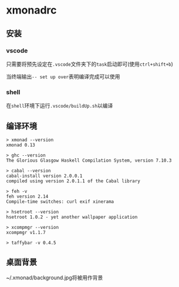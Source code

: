 # xmonadrc 

## 安装

### vscode 

只需要将预先设定在`.vscode`文件夹下的`task`启动即可(使用`ctrl+shift+b`)

当终端输出`-- set up over`表明编译完成可以使用

### shell

在`shell`环境下运行`.vscode/buildUp.sh`以编译

## 编译环境

```shell
> xmonad --version
xmonad 0.13

> ghc --version
The Glorious Glasgow Haskell Compilation System, version 7.10.3

> cabal --version
cabal-install version 2.0.0.1
compiled using version 2.0.1.1 of the Cabal library 

> feh -v
feh version 2.14
Compile-time switches: curl exif xinerama

> hsetroot --version
hsetroot 1.0.2 - yet another wallpaper application

> xcompmgr --version
xcompmgr v1.1.7

> taffybar -v 0.4.5
```

## 桌面背景

~/.xmonad/background.jpg将被用作背景
